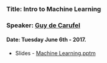 ### Title: Intro to Machine Learning
### Speaker: [Guy de Carufel](https://twitter.com/guydecarufel/)
#### Date: Tuesday June 6th - 2017.

* Slides - [Machine Learning.pptm](./ml_intro.pptm)